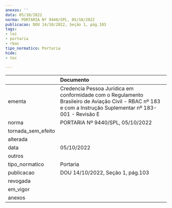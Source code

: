 ```yaml
---
anexos: ''
data: 05/10/2022
norma: PORTARIA Nº 9440/SPL, 05/10/2022
publicacao: DOU 14/10/2022, Seção 1, pág.103
tags:
- lei
- portaria
- rbac
tipo_normatico: Portaria
hide: 
- toc 
 
---
```


|                    | Documento                                                                                                                                                  |
|:-------------------|:-----------------------------------------------------------------------------------------------------------------------------------------------------------|
| ementa             | Credencia Pessoa Jurídica em conformidade com o Regulamento Brasileiro de Aviação Civil - RBAC nº 183 e com a Instrução Suplementar nº 183-001 - Revisão E |
| norma              | PORTARIA Nº 9440/SPL, 05/10/2022                                                                                                                           |
| tornada_sem_efeito |                                                                                                                                                            |
| alterada           |                                                                                                                                                            |
| data               | 05/10/2022                                                                                                                                                 |
| outros             |                                                                                                                                                            |
| tipo_normatico     | Portaria                                                                                                                                                   |
| publicacao         | DOU 14/10/2022, Seção 1, pág.103                                                                                                                           |
| revogada           |                                                                                                                                                            |
| em_vigor           |                                                                                                                                                            |
| anexos             |                                                                                                                                                            |